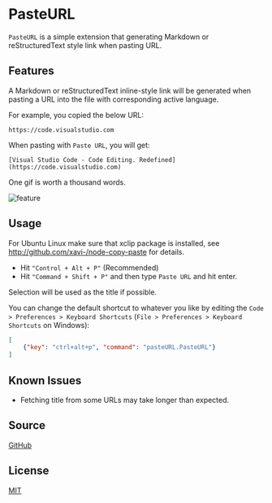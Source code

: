 # PasteURL

`PasteURL` is a simple extension that generating Markdown or reStructuredText style link when pasting URL.

## Features

A Markdown or reStructuredText inline-style link will be generated when pasting a URL into the file with corresponding active language.

For example, you copied the below URL:

    https://code.visualstudio.com

When pasting with `Paste URL`, you will get:

    [Visual Studio Code - Code Editing. Redefined](https://code.visualstudio.com)

One gif is worth a thousand words.

![feature](images/screenshot.gif)

## Usage

For Ubuntu Linux make sure that xclip package is installed, see http://github.com/xavi-/node-copy-paste for details.

- Hit `"Control + Alt + P"` (Recommended)
- Hit `"Command + Shift + P"` and then type `Paste URL` and hit enter.

Selection will be used as the title if possible.

You can change the default shortcut to whatever you like by editing the `Code > Preferences > Keyboard Shortcuts`    (`File > Preferences > Keyboard Shortcuts` on Windows):

```json
[
    {"key": "ctrl+alt+p", "command": "pasteURL.PasteURL"}
]
```

## Known Issues

- Fetching title from some URLs may take longer than expected.

## Source

[GitHub](https://github.com/kukushi/PasteURL)

## License

[MIT](https://github.com/kukushi/PasteURL/blob/master/LICENSE)